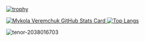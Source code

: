 [![trophy](https://github-profile-trophy.vercel.app/?username=mykola-vrmchk&theme=onedark&column=6&margin-w=23&margin-h=23&no-frame=true)](https://github.com/ryo-ma/github-profile-trophy)

[![Mykola Veremchuk GitHub Stats Card](https://github-readme-stats.vercel.app/api?username=mykola-vrmchk&show_icons=true&theme=monokai) ![Top Langs](https://github-readme-stats.vercel.app/api/top-langs/?username=mykola-vrmchk&theme=monokai)](https://github.com/anuraghazra/github-readme-stats)

![tenor-2038016703](https://user-images.githubusercontent.com/36420699/230055734-29171810-d571-4727-b78c-73d6039cc0c1.gif)
